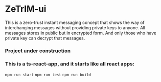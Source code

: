 # ZeTrIM-ui

This is a zero-trust instant messaging concept that
shows the way of interchanging messages without providing
private keys to anyone. All messages stores in public but
in encrypted form. And only those who have private key can
decrypt that messages.

### Project under construction

### This is a ts-react-app, and it starts like all react apps:
`npm run start`
`npm run test`
`npm run build`
